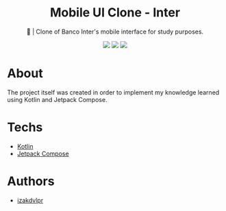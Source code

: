 <div align="center">    
  <h1>Mobile UI Clone - Inter</h1>

  <p>🏦 | Clone of Banco Inter's mobile interface for study purposes.</p>

  <p>
    <img src="https://img.shields.io/badge/Type-ui%20clone-orange?&style=for-the-badge&labelColor=black">
    <img src="https://img.shields.io/badge/Language-Kotlin-9966FF?&style=for-the-badge&labelColor=black">
    <img src="https://img.shields.io/badge/Plataform-Mobile-blueviolet?&style=for-the-badge&labelColor=black">
  </p>
</div>

# About

The project itself was created in order to implement my knowledge learned using Kotlin and Jetpack Compose.

# Techs

- [Kotlin](https://developer.android.com/)
- [Jetpack Compose](https://developer.android.com/jetpack/compose)

# Authors

- [izakdvlpr](https://github.com/izakdvlpr)
